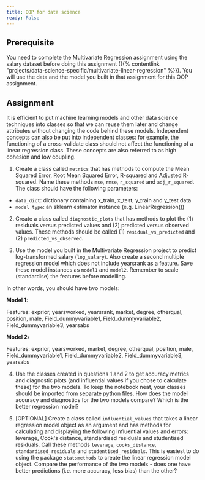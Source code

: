 ```yaml
---
title: OOP for data science
ready: False
---
```


## Prerequisite

You need to complete the Multivariate Regression assignment using the salary dataset before doing this assignment ({{% contentlink "projects/data-science-specific/multivariate-linear-regression" %}}). You will use the data and the model you built in that assignment for this OOP assignment.

## Assignment
It is efficient to put machine learning models and other data science techniques into classes so that we can reuse them later and change attributes without changing the code behind these models. Independent concepts can also be put into independent classes: for example, the functioning of a cross-validate class should not affect the functioning of a linear regression class. These concepts are also referred to as high cohesion and low coupling.

1. Create a class called `metrics` that has methods to compute the Mean Squared Error, Root Mean Squared Error, R-squared and Adjusted R-squared. Name these methods `mse`, `rmse`, `r_squared` and `adj_r_squared`. The class should have the following parameters:

- `data_dict`: dictionary containing x_train, x_test, y_train and y_test data
- `model type`: an sklearn estimator instance (e.g. LinearRegression())

2. Create a  class called `diagnostic_plots` that has methods to plot the (1) residuals versus predicted values and (2) predicted versus observed values. These methods should be called (1) `residual_vs_predicted` and (2) `predicted_vs_observed`.

3. Use the model you built in the Multivariate Regression project to predict log-transformed salary (`log_salary`). Also create a second multiple regression model which does not include yearsrank as a feature. Save these model instances as `model1` and `model2`. Remember to scale (standardise) the features before modelling.

In other words, you should have two models:

**Model 1:**

Features: exprior, yearsworked, yearsrank,  market, degree,  otherqual,  position,  male,  Field_dummyvariable1,  Field_dummyvariable2, Field_dummyvariable3,	yearsabs

**Model 2:**

Features: exprior,	yearsworked,  market,  degree,  otherqual,  position,  male,  Field_dummyvariable1, Field_dummyvariable2, Field_dummyvariable3, yearsabs

4. Use the classes created in questions 1 and 2 to get accuracy metrics and diagnostic plots (and influential values if you chose to calculate these) for the two models. To keep the notebook neat, your classes should be imported from separate python files.
How does the model accuracy and diagnostics for the two models compare? Which is the better regression model?

5. [OPTIONAL] Create a class called `influential_values` that takes a linear regression model object as an argument and has methods for calculating and displaying the following influential values and errors: leverage, Cook's distance, standardised residuals and studentised residuals. Call these methods `leverage`, `cooks_distance`, `standardised_residuals` and `studentised_residuals`. This is easiest to do using the package `statsmethods` to create the linear regression model object. Compare the performance of the two models - does one have better predictions (i.e. more accuracy, less bias) than the other?
